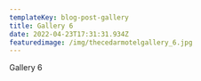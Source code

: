 ```yaml
---
templateKey: blog-post-gallery
title: Gallery 6
date: 2022-04-23T17:31:31.934Z
featuredimage: /img/thecedarmotelgallery_6.jpg
---
```

Gallery 6